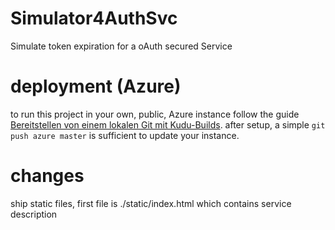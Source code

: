 # Simulator4AuthSvc
Simulate token expiration for a oAuth secured Service

# deployment (Azure)
to run this project in your own, public, Azure instance follow the guide [Bereitstellen von einem lokalen Git mit Kudu-Builds](https://docs.microsoft.com/de-de/azure/app-service/app-service-deploy-local-git#deploy-from-local-git-with-kudu-builds).
after setup, a simple `git push azure master` is sufficient to update your instance.

# changes
ship static files, first file is ./static/index.html which contains service description
